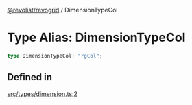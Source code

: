 [@revolist/revogrid](README.md) / DimensionTypeCol

# Type Alias: DimensionTypeCol

```ts
type DimensionTypeCol: "rgCol";
```

## Defined in

[src/types/dimension.ts:2](https://github.com/revolist/revogrid/blob/babcd934a05d11632dc60c6964673e41a780bbb7/src/types/dimension.ts#L2)
